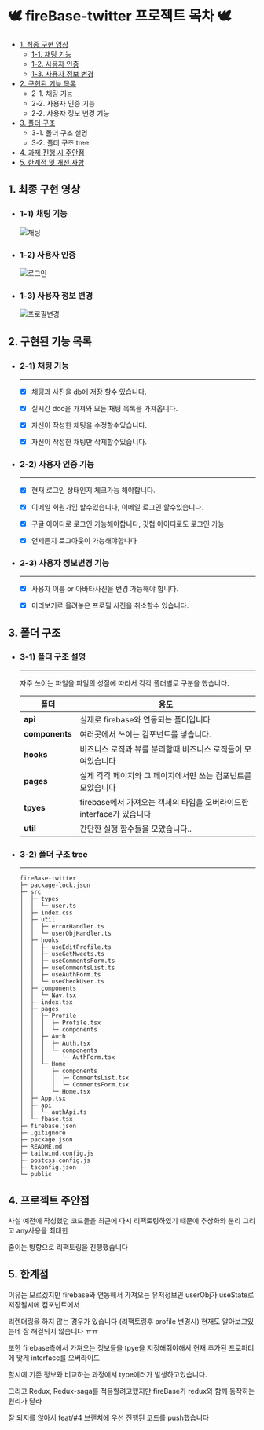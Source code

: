 # 🕊 fireBase-twitter 프로젝트 목차 🕊

- [1. 최종 구현 영상](#1-최종-구현-영상)
  - [1-1. 채팅 기능](#1-1-채팅-기능)
  - [1-2. 사용자 인증](#1-2-사용자-인증)
  - [1-3. 사용자 정보 변경](#1-3-사용자-정보-변경)
- [2. 구현된 기능 목록](#2-구현된-기능-목록)
  - 2-1. 채팅 기능
  - 2-2. 사용자 인증 기능
  - 2-2. 사용자 정보 변경 기능
- [3. 폴더 구조](#3-폴더-구조)
  - 3-1. 폴더 구조 설명
  - 3-2. 폴더 구조 tree
- [4. 과제 진행 시 주안점](#4-프로젝트-주안점)
- [5. 한계점 및 개선 사항](#5-한계점)

## 1. 최종 구현 영상

- ### 1-1) 채팅 기능

  ![채팅](https://user-images.githubusercontent.com/75124028/178646506-19c81b49-ab95-4944-9861-968b6306435e.gif)

- ### 1-2) 사용자 인증

  ![로그인](https://user-images.githubusercontent.com/75124028/178647895-22fd526b-d751-4d2c-b30d-b445adb03625.gif)

- ### 1-3) 사용자 정보 변경

  ![프로필변경](https://user-images.githubusercontent.com/75124028/178648302-a9dbf7b3-c79a-4c50-9a58-1fa34339a691.gif)

## 2. 구현된 기능 목록

- ### 2-1) 채팅 기능

  ***

  - [x] 채팅과 사진을 db에 저장 할수 있습니다.

  - [x] 실시간 doc을 가져와 모든 채팅 목록을 가져옵니다.

  - [x] 자신이 작성한 채팅을 수정할수있습니다.

  - [x] 자신이 작성한 채팅만 삭제할수있습니다.

- ### 2-2) 사용자 인증 기능

  ***

  - [x] 현재 로그인 상태인지 체크가능 해야합니다.

  - [x] 이메일 회원가입 할수있습니다, 이메일 로그인 할수있습니다.

  - [x] 구글 아이디로 로그인 가능해야합니다, 깃헙 아이디로도 로그인 가능

  - [x] 언제든지 로그아웃이 가능해야합니다

- ### 2-3) 사용자 정보변경 기능

  ***

  - [x] 사용자 이름 or 아바타사진을 변경 가능해야 합니다.

  - [x] 미리보기로 올려놓은 프로필 사진을 취소할수 있습니다.

## 3. 폴더 구조

- ### 3-1) 폴더 구조 설명

  ***

  자주 쓰이는 파일을 파일의 성질에 따라서 각각 폴더별로 구분을 했습니다.

  | 폴더           | 용도                                                                  |
  | -------------- | --------------------------------------------------------------------- |
  | **api**        | 실제로 firebase와 연동되는 폴더입니다                                 |
  | **components** | 여러곳에서 쓰이는 컴포넌트를 넣습니다.                                |
  | **hooks**      | 비즈니스 로직과 뷰를 분리할때 비즈니스 로직들이 모여있습니다          |
  | **pages**      | 실제 각각 페이지와 그 페이지에서만 쓰는 컴포넌트를 모았습니다         |
  | **tpyes**      | firebase에서 가져오는 객체의 타입을 오버라이드한 interface가 있습니다 |
  | **util**       | 간단한 실행 함수들을 모았습니다..                                     |

- ### 3-2) 폴더 구조 tree

  ***

  ```
  fireBase-twitter
  ├─ package-lock.json
  ├─ src
  │  ├─ types
  │  │  └─ user.ts
  │  ├─ index.css
  │  ├─ util
  │  │  ├─ errorHandler.ts
  │  │  └─ userObjHandler.ts
  │  ├─ hooks
  │  │  ├─ useEditProfile.ts
  │  │  ├─ useGetNweets.ts
  │  │  ├─ useCommentsForm.ts
  │  │  ├─ useCommentsList.ts
  │  │  ├─ useAuthForm.ts
  │  │  └─ useCheckUser.ts
  │  ├─ components
  │  │  └─ Nav.tsx
  │  ├─ index.tsx
  │  ├─ pages
  │  │  ├─ Profile
  │  │  │  ├─ Profile.tsx
  │  │  │  └─ components
  │  │  ├─ Auth
  │  │  │  ├─ Auth.tsx
  │  │  │  └─ components
  │  │  │     └─ AuthForm.tsx
  │  │  └─ Home
  │  │     ├─ components
  │  │     │  ├─ CommentsList.tsx
  │  │     │  └─ CommentsForm.tsx
  │  │     └─ Home.tsx
  │  ├─ App.tsx
  │  ├─ api
  │  │  └─ authApi.ts
  │  └─ fbase.tsx
  ├─ firebase.json
  ├─ .gitignore
  ├─ package.json
  ├─ README.md
  ├─ tailwind.config.js
  ├─ postcss.config.js
  ├─ tsconfig.json
  └─ public
  ```

## 4. 프로젝트 주안점

사실 예전에 작성했던 코드들을 최근에 다시 리팩토링하였기 떄문에 추상화와 분리 그리고 any사용을 최대한

줄이는 방향으로 리팩토링을 진행했습니다

## 5. 한계점

이유는 모르겠지만 firebase와 연동해서 가져오는 유저정보인 userObj가 useState로 저장될시에 컴포넌트에서

리렌더링을 하지 않는 경우가 있습니다 (리팩토링후 profile 변경시) 현재도 알아보고있는데 잘 해결되지 않습니다 ㅠㅠ

또한 firebase측에서 가져오는 정보들을 tpye을 지정해줘야해서 현재 추가된 프로퍼티에 맞게 interface를 오버라이드

할시에 기존 정보와 비교하는 과정에서 type에러가 발생하고있습니다.

그리고 Redux, Redux-saga를 적용할려고했지만 fireBase가 redux와 함께 동작하는 원리가 달라

잘 되지를 않아서 feat/#4 브랜치에 우선 진행된 코드를 push했습니다
